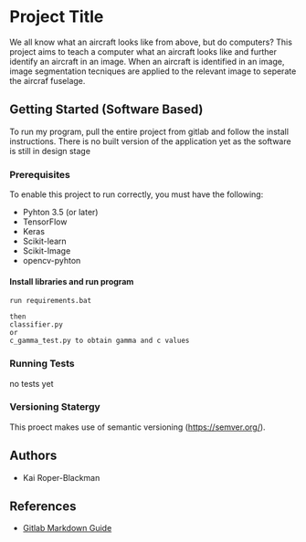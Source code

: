 # Project Title
We all know what an aircraft looks like from above, but do computers? This project aims to teach a computer what an aircraft looks like and further identify an aircraft in an image. When an aircraft is identified in an image, image segmentation tecniques are applied to the relevant image to seperate the aircraf fuselage.

## Getting Started (Software Based)
To run my program, pull the entire project from gitlab and follow the install instructions. There is no built version of the application yet as the software is still in design stage

### Prerequisites
To enable this project to run correctly, you must have the following:
* Pyhton 3.5 (or later)
* TensorFlow
* Keras
* Scikit-learn
* Scikit-Image
* opencv-pyhton


#### Install libraries and run program
```
run requirements.bat

then
classifier.py
or 
c_gamma_test.py to obtain gamma and c values
```

### Running Tests
no tests yet

### Versioning Statergy
This proect makes use of semantic versioning (https://semver.org/).


## Authors
* Kai Roper-Blackman
## References
* [Gitlab Markdown Guide](https://docs.gitlab.com/ee/user/markdown.html)
